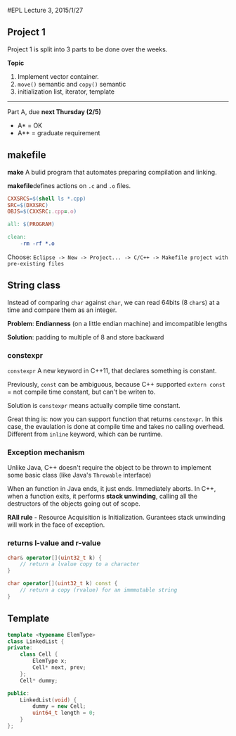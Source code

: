 #EPL Lecture 3, 2015/1/27

## Project 1
Project 1 is split into 3 parts to be done over the weeks.

**Topic**

1. Implement vector container.
2. `move()` semantic and `copy()` semantic
3. initialization list, iterator, template

---
Part A, due **next Thursday (2/5)**
- A* = OK
- A\** = graduate requirement

## makefile
**make** A bulid program that automates preparing compilation and linking.

**makefile**defines actions on `.c` and `.o` files.

```makefile
CXXSRCS=$(shell ls *.cpp)
SRC=$(DXXSRC)
OBJS=$(CXXSRC:.cpp=.o)

all: $(PROGRAM)

clean:
	-rm -rf *.o
```

Choose: `Eclipse -> New -> Project... -> C/C++ -> Makefile project with pre-existing files`

## String class

Instead of comparing `char` against `char`, we can read 64bits (8 `char`s) at a time and compare them as an integer.

**Problem**: **Endianness** (on a little endian machine) and imcompatible lengths

**Solution**: padding to multiple of 8 and store backward

### constexpr
`constexpr` A new keyword in C++11, that declares something is constant. 

Previously, `const` can be ambiguous, because C++ supported `extern const` = not compile time constant, but can't be writen to.

Solution is `constexpr` means actually compile time constant.

Great thing is: now you can support function that returns `constexpr`. In this case, the evaulation is done at compile time and takes no calling overhead. Different from `inline` keyword, which can be runtime.

### Exception mechanism
Unlike Java, C++ doesn't require the object to be thrown to implement some basic class (like Java's `Throwable` interface)

When an function in Java ends, it just ends. Immediately aborts. In C++, when a function exits, it performs **stack unwinding**, calling all the destructors of the objects going out of scope.

**RAII rule** - Resource Acquisition is Initialization. Gurantees stack unwinding will work in the face of exception.

### returns l-value and r-value

```cpp
char& operator[](uint32_t k) {
	// return a lvalue copy to a character
}

char operator[](uint32_t k) const {
	// return a copy (rvalue) for an immmutable string
}
```

## Template

```cpp
template <typename ElemType>
class LinkedList {
private:
	class Cell {
    	ElemType x;
		Cell* next, prev;
    };
    Cell* dummy;

public:
    LinkedList(void) {
    	dummy = new Cell;
		uint64_t length = 0;
    }
};
```
